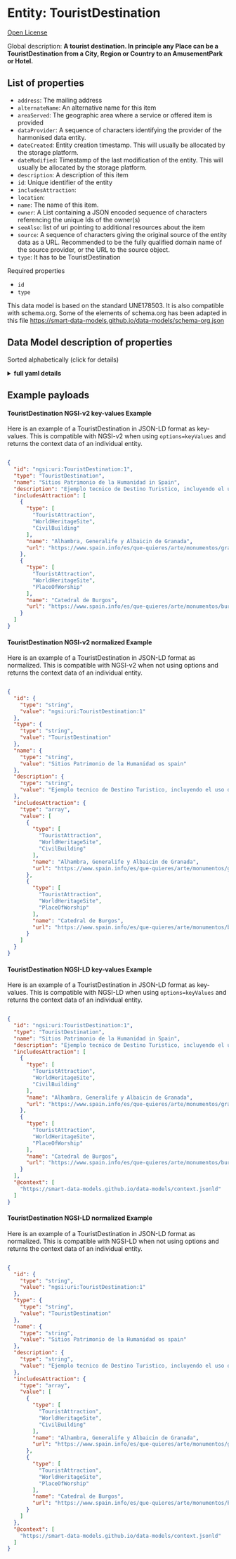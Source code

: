 Entity: TouristDestination  
==========================  
[Open License](https://github.com/smart-data-models//dataModel.TourismDestinations/blob/master/TouristDestination/LICENSE.md)  
Global description: **A tourist destination. In principle any Place can be a TouristDestination from a City, Region or Country to an AmusementPark or Hotel.**  

## List of properties  

- `address`: The mailing address  - `alternateName`: An alternative name for this item  - `areaServed`: The geographic area where a service or offered item is provided  - `dataProvider`: A sequence of characters identifying the provider of the harmonised data entity.  - `dateCreated`: Entity creation timestamp. This will usually be allocated by the storage platform.  - `dateModified`: Timestamp of the last modification of the entity. This will usually be allocated by the storage platform.  - `description`: A description of this item  - `id`: Unique identifier of the entity  - `includesAttraction`:   - `location`:   - `name`: The name of this item.  - `owner`: A List containing a JSON encoded sequence of characters referencing the unique Ids of the owner(s)  - `seeAlso`: list of uri pointing to additional resources about the item  - `source`: A sequence of characters giving the original source of the entity data as a URL. Recommended to be the fully qualified domain name of the source provider, or the URL to the source object.  - `type`: It has to be TouristDestination    
Required properties  
- `id`  - `type`    
This data model is based on the standard UNE178503. It is also compatible with schema.org. Some of the elements of schema.org has been adapted in this file https://smart-data-models.github.io/data-models/schema-org.json  
## Data Model description of properties  
Sorted alphabetically (click for details)  
<details><summary><strong>full yaml details</strong></summary>    
```yaml  
TouristDestination:    
  description: 'A tourist destination. In principle any Place can be a TouristDestination from a City, Region or Country to an AmusementPark or Hotel.'    
  properties:    
    address:    
      description: 'The mailing address'    
      properties:    
        addressCountry:    
          description: 'Property. The country. For example, Spain. Model:''https://schema.org/addressCountry'''    
          type: string    
        addressLocality:    
          description: 'Property. The locality in which the street address is, and which is in the region. Model:''https://schema.org/addressLocality'''    
          type: string    
        addressRegion:    
          description: 'Property. The region in which the locality is, and which is in the country. Model:''https://schema.org/addressRegion'''    
          type: string    
        areaServed:    
          description: 'Property. The geographic area where a service or offered item is provided. Model:''https://schema.org/areaServed'''    
          type: string    
        postOfficeBoxNumber:    
          description: 'Property. The post office box number for PO box addresses. For example, Spain. Model:''https://schema.org/postOfficeBoxNumber'''    
          type: string    
        postalCode:    
          description: 'Property. The postal code. For example, Spain. Model:''https://schema.org/https://schema.org/postalCode'''    
          type: string    
        streetAddress:    
          description: 'Property. The street address. Model:''https://schema.org/streetAddress'''    
          type: string    
      type: Property    
      x-ngsi:    
        model: https://schema.org/address    
    alternateName:    
      description: 'An alternative name for this item'    
      type: Property    
    areaServed:    
      description: 'The geographic area where a service or offered item is provided'    
      type: Property    
      x-ngsi:    
        model: https://schema.org/Text    
    dataProvider:    
      description: 'A sequence of characters identifying the provider of the harmonised data entity.'    
      type: Property    
    dateCreated:    
      description: 'Entity creation timestamp. This will usually be allocated by the storage platform.'    
      format: date-time    
      type: Property    
    dateModified:    
      description: 'Timestamp of the last modification of the entity. This will usually be allocated by the storage platform.'    
      format: date-time    
      type: Property    
    description:    
      description: 'A description of this item'    
      type: Property    
    id:    
      anyOf: &touristdestination_-_properties_-_owner_-_items_-_anyof    
        - description: 'Property. Identifier format of any NGSI entity'    
          maxLength: 256    
          minLength: 1    
          pattern: ^[\w\-\.\{\}\$\+\*\[\]`|~^@!,:\\]+$    
          type: string    
        - description: 'Property. Identifier format of any NGSI entity'    
          format: uri    
          type: string    
      description: 'Unique identifier of the entity'    
      type: Property    
    includesAttraction:    
      description: ""    
      items:    
        properties:    
          name:    
            type: string    
          type:    
            items:    
              enum:    
                - AmusementPark    
                - Apartment    
                - Aquarium    
                - ArtGallery    
                - AutoRental    
                - BarOrPub    
                - Beach    
                - BedAndBreakfast    
                - BodyOfWater    
                - Brewery    
                - BusinessEvent    
                - BusStation    
                - BusStop    
                - CafeOrCoffeeShop    
                - Campground    
                - Casino    
                - Cemetery    
                - City    
                - CivilBuilding    
                - CivicStructure    
                - Distillery    
                - Embassy    
                - EmergencyService    
                - Event    
                - EventVenue    
                - ExhibitionEvent    
                - Festival    
                - FinancialService    
                - FoodEstablishment    
                - FoodEvent    
                - funerario    
                - GasStation    
                - GolfCourse    
                - HealthAndBeautyBusiness    
                - Hostel    
                - Hotel    
                - House    
                - IceCreamShop    
                - Landform    
                - LandmarksOrHistoricalBuildings    
                - Library    
                - LodgingBusiness    
                - Mountain    
                - MovieTheater    
                - Museum    
                - MusicEvent    
                - MusicVenue    
                - NightClub    
                - Offer    
                - Organization    
                - Park    
                - ParkingFacility    
                - Person    
                - Place    
                - PlaceOfWorship    
                - Restaurant    
                - RVPark    
                - ShoppingCenter    
                - SkiResort    
                - SportsActivityLocation    
                - SportsEvent    
                - Store    
                - SubwayStation    
                - TaxiStand    
                - TouristAttraction    
                - TouristDestination    
                - TouristInformationCenter    
                - TouristTrip    
                - TrainStation    
                - TravelAgency    
                - Volcano    
                - Waterfall    
                - WorldHeritageSite    
                - Winery    
                - Zoo    
              type: string    
            type: array    
          url:    
            format: uri    
            type: string    
        type: object    
      type: Property    
      x-ngsi:    
        model: ""    
    location:    
      $id: https://geojson.org/schema/Geometry.json    
      $schema: "http://json-schema.org/draft-07/schema#"    
      oneOf:    
        - properties:    
            bbox:    
              items:    
                type: number    
              minItems: 4    
              type: array    
            coordinates:    
              items:    
                type: number    
              minItems: 2    
              type: array    
            type:    
              enum:    
                - Point    
              type: string    
          required:    
            - type    
            - coordinates    
          title: 'GeoJSON Point'    
          type: object    
        - properties:    
            bbox:    
              items:    
                type: number    
              minItems: 4    
              type: array    
            coordinates:    
              items:    
                items:    
                  type: number    
                minItems: 2    
                type: array    
              minItems: 2    
              type: array    
            type:    
              enum:    
                - LineString    
              type: string    
          required:    
            - type    
            - coordinates    
          title: 'GeoJSON LineString'    
          type: object    
        - properties:    
            bbox:    
              items:    
                type: number    
              minItems: 4    
              type: array    
            coordinates:    
              items:    
                items:    
                  items:    
                    type: number    
                  minItems: 2    
                  type: array    
                minItems: 4    
                type: array    
              type: array    
            type:    
              enum:    
                - Polygon    
              type: string    
          required:    
            - type    
            - coordinates    
          title: 'GeoJSON Polygon'    
          type: object    
        - properties:    
            bbox:    
              items:    
                type: number    
              minItems: 4    
              type: array    
            coordinates:    
              items:    
                items:    
                  type: number    
                minItems: 2    
                type: array    
              type: array    
            type:    
              enum:    
                - MultiPoint    
              type: string    
          required:    
            - type    
            - coordinates    
          title: 'GeoJSON MultiPoint'    
          type: object    
        - properties:    
            bbox:    
              items:    
                type: number    
              minItems: 4    
              type: array    
            coordinates:    
              items:    
                items:    
                  items:    
                    type: number    
                  minItems: 2    
                  type: array    
                minItems: 2    
                type: array    
              type: array    
            type:    
              enum:    
                - MultiLineString    
              type: string    
          required:    
            - type    
            - coordinates    
          title: 'GeoJSON MultiLineString'    
          type: object    
        - properties:    
            bbox:    
              items:    
                type: number    
              minItems: 4    
              type: array    
            coordinates:    
              items:    
                items:    
                  items:    
                    items:    
                      type: number    
                    minItems: 2    
                    type: array    
                  minItems: 4    
                  type: array    
                type: array    
              type: array    
            type:    
              enum:    
                - MultiPolygon    
              type: string    
          required:    
            - type    
            - coordinates    
          title: 'GeoJSON MultiPolygon'    
          type: object    
      title: 'GeoJSON Geometry'    
    name:    
      description: 'The name of this item.'    
      type: Property    
    owner:    
      description: 'A List containing a JSON encoded sequence of characters referencing the unique Ids of the owner(s)'    
      items:    
        anyOf: *touristdestination_-_properties_-_owner_-_items_-_anyof    
        description: 'Property. Unique identifier of the entity'    
      type: Property    
    seeAlso:    
      description: 'list of uri pointing to additional resources about the item'    
      oneOf:    
        - items:    
            - format: uri    
              type: string    
          minItems: 1    
          type: array    
        - format: uri    
          type: string    
      type: Property    
    source:    
      description: 'A sequence of characters giving the original source of the entity data as a URL. Recommended to be the fully qualified domain name of the source provider, or the URL to the source object.'    
      type: Property    
    type:    
      description: 'It has to be TouristDestination'    
      enum:    
        - TouristDestination    
      type: Property    
      x-ngsi:    
        model: https://schema.org/TouristDestination    
  required:    
    - id    
    - type    
  type: object    
```  
</details>    
## Example payloads    
#### TouristDestination NGSI-v2 key-values Example    
Here is an example of a TouristDestination in JSON-LD format as key-values. This is compatible with NGSI-v2 when  using `options=keyValues` and returns the context data of an individual entity.  
```json  
{  
  "id": "ngsi:uri:TouristDestination:1",  
  "type": "TouristDestination",  
  "name": "Sitios Patrimonio de la Humanidad in Spain",  
  "description": "Ejemplo tecnico de Destino Turistico, incluyendo el uso del atributo includesAttraction. Lista de sitios abreviada>",  
  "includesAttraction": [  
    {  
      "type": [  
        "TouristAttraction",  
        "WorldHeritageSite",  
        "CivilBuilding"  
      ],  
      "name": "Alhambra, Generalife y Albaicin de Granada",  
      "url": "https://www.spain.info/es/que-quieres/arte/monumentos/granada/la_alhambra.html"  
    },  
    {  
      "type": [  
        "TouristAttraction",  
        "WorldHeritageSite",  
        "PlaceOfWorship"  
      ],  
      "name": "Catedral de Burgos",  
      "url": "https://www.spain.info/es/que-quieres/arte/monumentos/burgos/catedral_de_burgos.html"  
    }  
  ]  
}  
```  
#### TouristDestination NGSI-v2 normalized Example    
Here is an example of a TouristDestination in JSON-LD format as normalized. This is compatible with NGSI-v2 when not using options and returns the context data of an individual entity.  
```json  
{  
  "id": {  
    "type": "string",  
    "value": "ngsi:uri:TouristDestination:1"  
  },  
  "type": {  
    "type": "string",  
    "value": "TouristDestination"  
  },  
  "name": {  
    "type": "string",  
    "value": "Sitios Patrimonio de la Humanidad os spain"  
  },  
  "description": {  
    "type": "string",  
    "value": "Ejemplo tecnico de Destino Turistico, incluyendo el uso del atributo includesAttraction. Lista de sitios abreviada>"  
  },  
  "includesAttraction": {  
    "type": "array",  
    "value": [  
      {  
        "type": [  
          "TouristAttraction",  
          "WorldHeritageSite",  
          "CivilBuilding"  
        ],  
        "name": "Alhambra, Generalife y Albaicin de Granada",  
        "url": "https://www.spain.info/es/que-quieres/arte/monumentos/granada/la_alhambra.html"  
      },  
      {  
        "type": [  
          "TouristAttraction",  
          "WorldHeritageSite",  
          "PlaceOfWorship"  
        ],  
        "name": "Catedral de Burgos",  
        "url": "https://www.spain.info/es/que-quieres/arte/monumentos/burgos/catedral_de_burgos.html"  
      }  
    ]  
  }  
}  
```  
#### TouristDestination NGSI-LD key-values Example    
Here is an example of a TouristDestination in JSON-LD format as key-values. This is compatible with NGSI-LD when  using `options=keyValues` and returns the context data of an individual entity.  
```json  
{  
  "id": "ngsi:uri:TouristDestination:1",  
  "type": "TouristDestination",  
  "name": "Sitios Patrimonio de la Humanidad in Spain",  
  "description": "Ejemplo tecnico de Destino Turistico, incluyendo el uso del atributo includesAttraction. Lista de sitios abreviada>",  
  "includesAttraction": [  
    {  
      "type": [  
        "TouristAttraction",  
        "WorldHeritageSite",  
        "CivilBuilding"  
      ],  
      "name": "Alhambra, Generalife y Albaicin de Granada",  
      "url": "https://www.spain.info/es/que-quieres/arte/monumentos/granada/la_alhambra.html"  
    },  
    {  
      "type": [  
        "TouristAttraction",  
        "WorldHeritageSite",  
        "PlaceOfWorship"  
      ],  
      "name": "Catedral de Burgos",  
      "url": "https://www.spain.info/es/que-quieres/arte/monumentos/burgos/catedral_de_burgos.html"  
    }  
  ],  
  "@context": [  
    "https://smart-data-models.github.io/data-models/context.jsonld"  
  ]  
}  
```  
#### TouristDestination NGSI-LD normalized Example    
Here is an example of a TouristDestination in JSON-LD format as normalized. This is compatible with NGSI-LD when not using options and returns the context data of an individual entity.  
```json  
{  
  "id": {  
    "type": "string",  
    "value": "ngsi:uri:TouristDestination:1"  
  },  
  "type": {  
    "type": "string",  
    "value": "TouristDestination"  
  },  
  "name": {  
    "type": "string",  
    "value": "Sitios Patrimonio de la Humanidad os spain"  
  },  
  "description": {  
    "type": "string",  
    "value": "Ejemplo tecnico de Destino Turistico, incluyendo el uso del atributo includesAttraction. Lista de sitios abreviada>"  
  },  
  "includesAttraction": {  
    "type": "array",  
    "value": [  
      {  
        "type": [  
          "TouristAttraction",  
          "WorldHeritageSite",  
          "CivilBuilding"  
        ],  
        "name": "Alhambra, Generalife y Albaicin de Granada",  
        "url": "https://www.spain.info/es/que-quieres/arte/monumentos/granada/la_alhambra.html"  
      },  
      {  
        "type": [  
          "TouristAttraction",  
          "WorldHeritageSite",  
          "PlaceOfWorship"  
        ],  
        "name": "Catedral de Burgos",  
        "url": "https://www.spain.info/es/que-quieres/arte/monumentos/burgos/catedral_de_burgos.html"  
      }  
    ]  
  },  
  "@context": [  
    "https://smart-data-models.github.io/data-models/context.jsonld"  
  ]  
}  
```  
